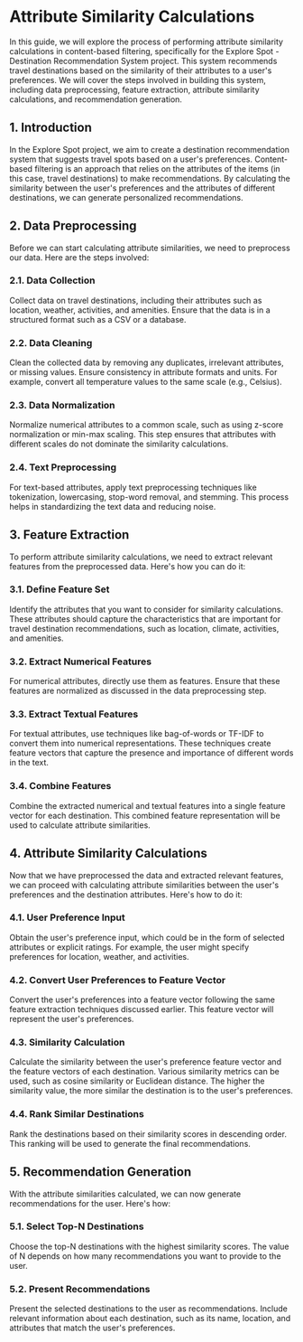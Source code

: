 # Attribute Similarity Calculations
In this guide, we will explore the process of performing attribute similarity calculations in content-based filtering, specifically for the Explore Spot - Destination Recommendation System project. This system recommends travel destinations based on the similarity of their attributes to a user's preferences. We will cover the steps involved in building this system, including data preprocessing, feature extraction, attribute similarity calculations, and recommendation generation.



## 1. Introduction
In the Explore Spot project, we aim to create a destination recommendation system that suggests travel spots based on a user's preferences. Content-based filtering is an approach that relies on the attributes of the items (in this case, travel destinations) to make recommendations. By calculating the similarity between the user's preferences and the attributes of different destinations, we can generate personalized recommendations.

## 2. Data Preprocessing
Before we can start calculating attribute similarities, we need to preprocess our data. Here are the steps involved:

### 2.1. Data Collection
Collect data on travel destinations, including their attributes such as location, weather, activities, and amenities. Ensure that the data is in a structured format such as a CSV or a database.

### 2.2. Data Cleaning
Clean the collected data by removing any duplicates, irrelevant attributes, or missing values. Ensure consistency in attribute formats and units. For example, convert all temperature values to the same scale (e.g., Celsius).

### 2.3. Data Normalization
Normalize numerical attributes to a common scale, such as using z-score normalization or min-max scaling. This step ensures that attributes with different scales do not dominate the similarity calculations.

### 2.4. Text Preprocessing
For text-based attributes, apply text preprocessing techniques like tokenization, lowercasing, stop-word removal, and stemming. This process helps in standardizing the text data and reducing noise.

## 3. Feature Extraction
To perform attribute similarity calculations, we need to extract relevant features from the preprocessed data. Here's how you can do it:

### 3.1. Define Feature Set
Identify the attributes that you want to consider for similarity calculations. These attributes should capture the characteristics that are important for travel destination recommendations, such as location, climate, activities, and amenities.

### 3.2. Extract Numerical Features
For numerical attributes, directly use them as features. Ensure that these features are normalized as discussed in the data preprocessing step.

### 3.3. Extract Textual Features
For textual attributes, use techniques like bag-of-words or TF-IDF to convert them into numerical representations. These techniques create feature vectors that capture the presence and importance of different words in the text.

### 3.4. Combine Features
Combine the extracted numerical and textual features into a single feature vector for each destination. This combined feature representation will be used to calculate attribute similarities.

## 4. Attribute Similarity Calculations
Now that we have preprocessed the data and extracted relevant features, we can proceed with calculating attribute similarities between the user's preferences and the destination attributes. Here's how to do it:

### 4.1. User Preference Input
Obtain the user's preference input, which could be in the form of selected attributes or explicit ratings. For example, the user might specify preferences for location, weather, and activities.

### 4.2. Convert User Preferences to Feature Vector
Convert the user's preferences into a feature vector following the same feature extraction techniques discussed earlier. This feature vector will represent the user's preferences.

### 4.3. Similarity Calculation
Calculate the similarity between the user's preference feature vector and the feature vectors of each destination. Various similarity metrics can be used, such as cosine similarity or Euclidean distance. The higher the similarity value, the more similar the destination is to the user's preferences.

### 4.4. Rank Similar Destinations
Rank the destinations based on their similarity scores in descending order. This ranking will be used to generate the final recommendations.

## 5. Recommendation Generation
With the attribute similarities calculated, we can now generate recommendations for the user. Here's how:

### 5.1. Select Top-N Destinations
Choose the top-N destinations with the highest similarity scores. The value of N depends on how many recommendations you want to provide to the user.

### 5.2. Present Recommendations
Present the selected destinations to the user as recommendations. Include relevant information about each destination, such as its name, location, and attributes that match the user's preferences.

